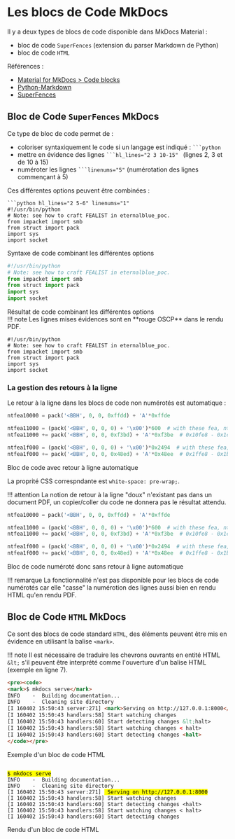# Les blocs de Code MkDocs

Il y a deux types de blocs de code disponible dans MkDocs Material :

* bloc de code `SuperFences` (extension du parser Markdown de Python)
* bloc de code `HTML`

Références :

* [Material for MkDocs > Code blocks](https://squidfunk.github.io/mkdocs-material/reference/code-blocks/)
* [Python-Markdown](https://python-markdown.github.io/)
* [SuperFences](https://facelessuser.github.io/pymdown-extensions/extensions/superfences/)

## Bloc de Code `SuperFences` MkDocs

Ce type de bloc de code permet de :

* coloriser syntaxiquement le code si un langage est indiqué : ` ```python `
* mettre en évidence des lignes ` ```hl_lines="2 3 10-15"  ` (lignes 2, 3 et de 10 à 15)
* numéroter les lignes ` ```linenums="5" ` (numérotation des lignes commençant à 5)

Ces différentes options peuvent être combinées :

```
```python hl_lines="2 5-6" linenums="1"
#!/usr/bin/python
# Note: see how to craft FEALIST in eternalblue_poc.
from impacket import smb
from struct import pack
import sys
import socket
```
<figcaption>Syntaxe de code combinant les différentes options</figcaption>

```python hl_lines="2 5-6" linenums="1"
#!/usr/bin/python
# Note: see how to craft FEALIST in eternalblue_poc.
from impacket import smb
from struct import pack
import sys
import socket
```
<figcaption>Résultat de code combinant les différentes options</figcaption>
!!! note
    Les lignes mises évidences sont en **rouge OSCP** dans le rendu PDF.

```hl_lines="2 5-6" linenums="1"
#!/usr/bin/python
# Note: see how to craft FEALIST in eternalblue_poc.
from impacket import smb
from struct import pack
import sys
import socket
```

### La gestion des retours à la ligne

Le retour à la ligne dans les blocs de code non numérotés est automatique :

```python hl_lines="5-6"
ntfea10000 = pack('<BBH', 0, 0, 0xffdd) + 'A'*0xffde

ntfea11000 = (pack('<BBH', 0, 0, 0) + '\x00')*600  # with these fea, ntfea size is 0x1c20
ntfea11000 += pack('<BBH', 0, 0, 0xf3bd) + 'A'*0xf3be  # 0x10fe8 - 0x1c20 - 0xc = 0xf3bc

ntfea1f000 = (pack('<BBH', 0, 0, 0) + '\x00')*0x2494  # with these fea, ntfea size is 0x1b6f0
ntfea1f000 += pack('<BBH', 0, 0, 0x48ed) + 'A'*0x48ee  # 0x1ffe8 - 0x1b6f0 - 0xc = 0x48ec
```
<figcaption>Bloc de code avec retour à ligne automatique</figcaption>

La proprité CSS correspndante est `white-space: pre-wrap;`.

!!! attention
    La notion de retour à la ligne "doux" n'existant pas dans un document PDF, un copier/coller du code ne donnera pas le résultat attendu.

```python hl_lines="5-6" linenums="1"
ntfea10000 = pack('<BBH', 0, 0, 0xffdd) + 'A'*0xffde

ntfea11000 = (pack('<BBH', 0, 0, 0) + '\x00')*600  # with these fea, ntfea size is 0x1c20
ntfea11000 += pack('<BBH', 0, 0, 0xf3bd) + 'A'*0xf3be  # 0x10fe8 - 0x1c20 - 0xc = 0xf3bc

ntfea1f000 = (pack('<BBH', 0, 0, 0) + '\x00')*0x2494  # with these fea, ntfea size is 0x1b6f0
ntfea1f000 += pack('<BBH', 0, 0, 0x48ed) + 'A'*0x48ee  # 0x1ffe8 - 0x1b6f0 - 0xc = 0x48ec
```
<figcaption>Bloc de code numéroté donc sans retour à ligne automatique</figcaption>

!!! remarque
    La fonctionnalité n'est pas disponible pour les blocs de code numérotés car elle "casse" la numérotion des lignes aussi bien en rendu HTML qu'en rendu PDF.

## Bloc de Code `HTML` MkDocs

Ce sont des blocs de code standard `HTML`, des éléments peuvent être mis en évidence en utilisant la balise `<mark>`.

!!! note
    Il est nécessaire de traduire les chevrons ouvrants en entité HTML `&lt;` s'il peuvent être interprété comme l'ouverture d'un balise HTML (exemple en ligne 7).

```html linenums="1"
<pre><code>
<mark>$ mkdocs serve</mark>
INFO    -  Building documentation...
INFO    -  Cleaning site directory
[I 160402 15:50:43 server:271] <mark>Serving on http://127.0.0.1:8000</mark>
[I 160402 15:50:43 handlers:58] Start watching changes
[I 160402 15:50:43 handlers:60] Start detecting changes &lt;halt>
[I 160402 15:50:43 handlers:58] Start watching changes < halt>
[I 160402 15:50:43 handlers:60] Start detecting changes <halt>
</code></pre>
```
<figcaption>Exemple d'un bloc de code HTML</figcaption>

<pre><code>
<mark>$ mkdocs serve</mark>
INFO    -  Building documentation...
INFO    -  Cleaning site directory</mark>
[I 160402 15:50:43 server:271] <mark> Serving on http://127.0.0.1:8000</mark>
[I 160402 15:50:43 handlers:58] Start watching changes
[I 160402 15:50:43 handlers:60] Start detecting changes &lt;halt>
[I 160402 15:50:43 handlers:58] Start watching changes < halt>
[I 160402 15:50:43 handlers:60] Start detecting changes <halt>
</code></pre>
<figcaption>Rendu d'un bloc de code HTML</figcaption>

